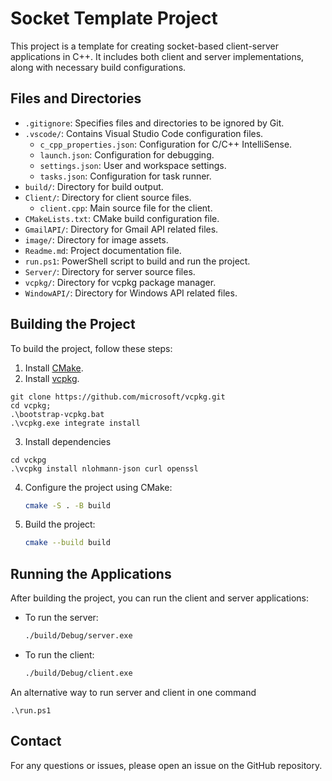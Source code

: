 # Socket Template Project

This project is a template for creating socket-based client-server applications in C++. It includes both client and server implementations, along with necessary build configurations.

## Files and Directories

- `.gitignore`: Specifies files and directories to be ignored by Git.
- `.vscode/`: Contains Visual Studio Code configuration files.
  - `c_cpp_properties.json`: Configuration for C/C++ IntelliSense.
  - `launch.json`: Configuration for debugging.
  - `settings.json`: User and workspace settings.
  - `tasks.json`: Configuration for task runner.
- `build/`: Directory for build output.
- `Client/`: Directory for client source files.
  - `client.cpp`: Main source file for the client.
- `CMakeLists.txt`: CMake build configuration file.
- `GmailAPI/`: Directory for Gmail API related files.
- `image/`: Directory for image assets.
- `Readme.md`: Project documentation file.
- `run.ps1`: PowerShell script to build and run the project.
- `Server/`: Directory for server source files.
- `vcpkg/`: Directory for vcpkg package manager.
- `WindowAPI/`: Directory for Windows API related files.

## Building the Project

To build the project, follow these steps:

1. Install [CMake](https://cmake.org/).
2. Install [vcpkg](https://github.com/microsoft/vcpkg).
```
git clone https://github.com/microsoft/vcpkg.git
cd vcpkg; 
.\bootstrap-vcpkg.bat
.\vcpkg.exe integrate install
```
3. Install dependencies
```
cd vckpg
.\vcpkg install nlohmann-json curl openssl 
```
4. Configure the project using CMake:
    ```sh
    cmake -S . -B build
    ```
5. Build the project:
    ```sh
    cmake --build build
    ```

## Running the Applications

After building the project, you can run the client and server applications:

- To run the server:
    ```sh
    ./build/Debug/server.exe
    ```

- To run the client:
    ```sh
    ./build/Debug/client.exe
    ```
An alternative way to run server and client in one command

```
.\run.ps1
```

## Contact

For any questions or issues, please open an issue on the GitHub repository.